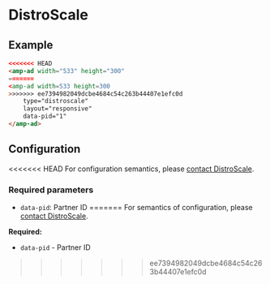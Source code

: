 <!---
Copyright 2016 The AMP HTML Authors. All Rights Reserved.

Licensed under the Apache License, Version 2.0 (the "License");
you may not use this file except in compliance with the License.
You may obtain a copy of the License at

      http://www.apache.org/licenses/LICENSE-2.0

Unless required by applicable law or agreed to in writing, software
distributed under the License is distributed on an "AS-IS" BASIS,
WITHOUT WARRANTIES OR CONDITIONS OF ANY KIND, either express or implied.
See the License for the specific language governing permissions and
limitations under the License.
-->

# DistroScale

## Example

```html
<<<<<<< HEAD
<amp-ad width="533" height="300"
=======
<amp-ad width=533 height=300
>>>>>>> ee7394982049dcbe4684c54c263b44407e1efc0d
    type="distroscale"
    layout="responsive"
    data-pid="1"
</amp-ad>
```

## Configuration

<<<<<<< HEAD
For configuration semantics, please [contact DistroScale](http://www.distroscale.com).

### Required parameters

- `data-pid`: Partner ID
=======
For semantics of configuration, please [contact DistroScale](http://www.distroscale.com).

__Required:__

- `data-pid` - Partner ID
>>>>>>> ee7394982049dcbe4684c54c263b44407e1efc0d

